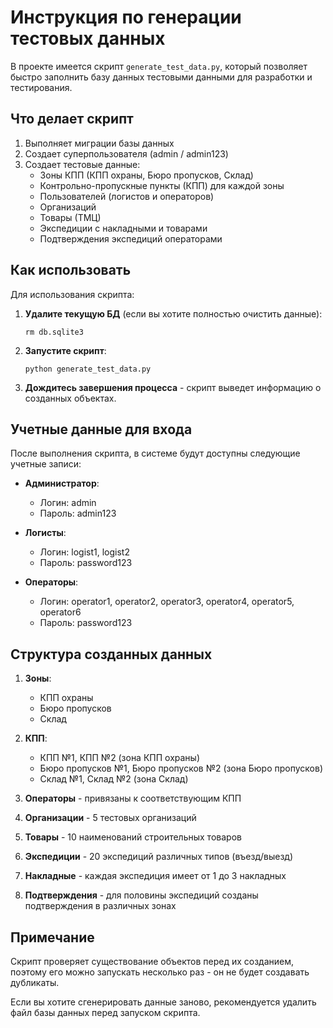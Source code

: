 # Инструкция по генерации тестовых данных

В проекте имеется скрипт `generate_test_data.py`, который позволяет быстро заполнить базу данных тестовыми данными для разработки и тестирования.

## Что делает скрипт

1. Выполняет миграции базы данных
2. Создает суперпользователя (admin / admin123)
3. Создает тестовые данные:
   - Зоны КПП (КПП охраны, Бюро пропусков, Склад)
   - Контрольно-пропускные пункты (КПП) для каждой зоны
   - Пользователей (логистов и операторов)
   - Организаций
   - Товары (ТМЦ)
   - Экспедиции с накладными и товарами
   - Подтверждения экспедиций операторами

## Как использовать

Для использования скрипта:

1. **Удалите текущую БД** (если вы хотите полностью очистить данные):
   ```
   rm db.sqlite3
   ```

2. **Запустите скрипт**:
   ```
   python generate_test_data.py
   ```

3. **Дождитесь завершения процесса** - скрипт выведет информацию о созданных объектах.

## Учетные данные для входа

После выполнения скрипта, в системе будут доступны следующие учетные записи:

- **Администратор**: 
  - Логин: admin
  - Пароль: admin123

- **Логисты**:
  - Логин: logist1, logist2
  - Пароль: password123

- **Операторы**:
  - Логин: operator1, operator2, operator3, operator4, operator5, operator6
  - Пароль: password123

## Структура созданных данных

1. **Зоны**:
   - КПП охраны
   - Бюро пропусков
   - Склад

2. **КПП**:
   - КПП №1, КПП №2 (зона КПП охраны)
   - Бюро пропусков №1, Бюро пропусков №2 (зона Бюро пропусков)
   - Склад №1, Склад №2 (зона Склад)

3. **Операторы** - привязаны к соответствующим КПП

4. **Организации** - 5 тестовых организаций

5. **Товары** - 10 наименований строительных товаров

6. **Экспедиции** - 20 экспедиций различных типов (въезд/выезд)

7. **Накладные** - каждая экспедиция имеет от 1 до 3 накладных

8. **Подтверждения** - для половины экспедиций созданы подтверждения в различных зонах

## Примечание

Скрипт проверяет существование объектов перед их созданием, поэтому его можно запускать несколько раз - он не будет создавать дубликаты.

Если вы хотите сгенерировать данные заново, рекомендуется удалить файл базы данных перед запуском скрипта. 